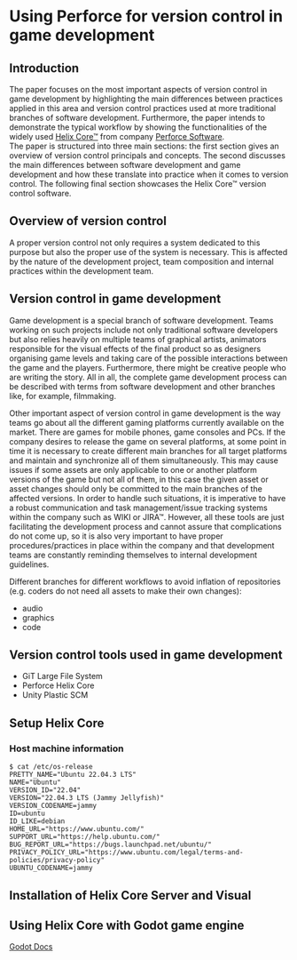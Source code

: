 # Using Perforce for version control in game development

## Introduction
The paper focuses on the most important aspects of version control in game development by highlighting the main differences between practices applied in this area and version control practices used at more traditional branches of software development. Furthermore, the paper intends to demonstrate the typical workflow by showing the functionalities of the widely used [Helix Core&trade;](https://www.perforce.com/products/helix-core) from company [Perforce Software](https://www.perforce.com/).  
The paper is structured into three main sections: the first section gives an overview of version control principals and
concepts. The second discusses the main differences between software development and game development and how these translate into practice when it comes to version control.
The following final section showcases the Helix Core&trade; version control software.

## Overview of version control
A proper version control not only requires a system dedicated to this purpose but also the proper use of the system is 
necessary. This is affected by the nature of the development project, team composition and internal practices within the 
development team.

## Version control in game development
Game development is a special branch of software development. Teams working on such projects include not only traditional software developers but also relies heavily on multiple teams of graphical artists, animators responsible for the visual effects of the final product so as designers organising game levels and taking care of the possible interactions
between the game and the players. Furthermore, there might be creative people who are writing the story. All in all, the
complete game development process can be described with terms from software development and other branches like, for example, filmmaking.  

Other important aspect of version control in game development is the way teams go about all the different gaming platforms
currently available on the market. There are games for mobile phones, game consoles and PCs. If the company desires to release the game on several platforms, at some point in time it is necessary to create different main branches for all 
target platforms and maintain and synchronize all of them simultaneously. This may cause issues if some assets are only
applicable to one or another platform versions of the game but not all of them, in this case the given asset or asset changes should only be committed to the main branches of the affected versions. In order to handle such situations, it is imperative to have a robust communication and task management/issue tracking systems within the company such as WIKI or JIRA&trade;. However, all these tools are just facilitating the development process and cannot assure that complications do not come up, so it is also very important to have proper procedures/practices in place within the company and that development teams are constantly reminding themselves to internal development guidelines.

Different branches for different workflows to avoid inflation of repositories (e.g. coders do not need all assets to make their own changes):
* audio
* graphics
* code

## Version control tools used in game development
* GiT Large File System
* Perforce Helix Core
* Unity Plastic SCM

## Setup Helix Core
### Host machine information
```
$ cat /etc/os-release
PRETTY_NAME="Ubuntu 22.04.3 LTS"
NAME="Ubuntu"
VERSION_ID="22.04"
VERSION="22.04.3 LTS (Jammy Jellyfish)"
VERSION_CODENAME=jammy
ID=ubuntu
ID_LIKE=debian
HOME_URL="https://www.ubuntu.com/"
SUPPORT_URL="https://help.ubuntu.com/"
BUG_REPORT_URL="https://bugs.launchpad.net/ubuntu/"
PRIVACY_POLICY_URL="https://www.ubuntu.com/legal/terms-and-policies/privacy-policy"
UBUNTU_CODENAME=jammy
```
## Installation of Helix Core Server and Visual

## Using Helix Core with Godot game engine
[Godot Docs](https://docs.godotengine.org/en/stable/)